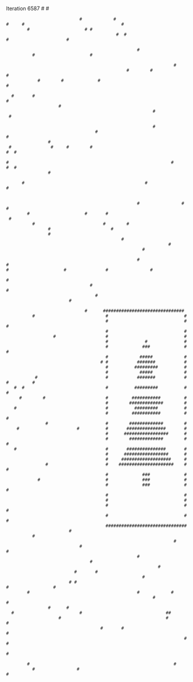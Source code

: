 Iteration 6587
                                                                                    #                # 
                                                                                                      
                                #            #                                                         
    #     #                                     #                                                       
            #                     # #                                                                 
                                              #  #                            #                      #
                                                                                                      
                                                      #                                                
              #                     #                                                                  
                                                                                                      
                                                                    #                                  
                                                  #        #                    #                      
                #        #             #                                       #                       
                                                                                                      
      #       #                                                            #                          
                        #                                                                             
                                                            #                                          
     #                                                                                                   
                                                                                                      
                                                            #                                         
                                      #                                             #                  
                    #                                                                                 
     #               #     #        #                                                           #  #      
                                                                                                      
    #                                                              #                           #  #    
                    #                                                                                 
                                                                                                      
          #                                              #                                       #     
                                                                                                      
                                                                                                      
                                                      #                #         #                    
            #                     #       #                                                           
     #                                                                                                    
              #                          #        #                                                   
                    #                       #                                                          
                    #                                                                                  
                                                #                                                      
                                                                  #                                    
                                                        #                                              
                                                                                                      
                                                      #                                       #        
    #                     #               #                #                                          
                                                                                              #        
                                    #                                       #                         
                                      #                                                                
                            #                                                                         
                                                                                                      
                                  #      ###############################                              
              #                           #                             #                              
                                          #                             #          #                   
                                          #                             #                              
                      #                   #                             #                              
                                          #              #              #                              
                                          #             ###             #                   #          
                                          #            #####            #                              
                                        # #           #######           #                              
                                          #          #########          #                              
                                          #            #####            #                              
               #                          #           #######           #           #         #        
       #  #                               #          #########          #     #                        
         #        #                       #         ###########         #                              
                                          #        #############        #                              
       #                                  #          #########          #                              
                                          #         ###########         #       #                      
                   #                      #        #############        #                              
        #                      #          #       ###############       #                              
                                          #      #################      #                              
                                          #        #############        #    #                         
       #                                  #       ###############       #                              
                                          #      #################      #                              
                                          #     ###################     #                              
                   #                      #    #####################    #                   #          
                                          #             ###             #                              
                #                         #             ###             #                              
                                          #             ###             #            #                 
                                          #                             #                              
                                          #                             #                              
                                          #                             #   #                          
                                          #                             #            #                 
                                          ###############################                              
                            #                                                                         
              #                                                                                        
                                                                    #                                  
                                #                                                    #                 
                                                      #                                                
                                    #                                                                 
                                                              #                                        
                              #       #                                                                
                                                        #                                             
                            # #                                                #                 #     
            #                                         #            #                                   
                                                            #                          #              
                    #      #                                                                          
      #                         #                                ##                                   
                        #                                        #                                   # 
                                        #       #                                     #               
                                                                        #                 #            
                                                                          #                            
                                                                                                      
            #                                                       #                                  
              #                #                                                       #               